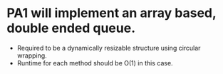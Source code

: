 # PA1 will implement an array based, double ended queue.
* Required to be a dynamically resizable structure using circular wrapping.
* Runtime for each method should be O(1) in this case.
